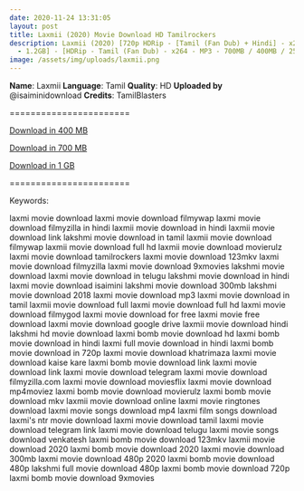 ```yaml
---
date: 2020-11-24 13:31:05
layout: post
title: Laxmii (2020) Movie Download HD Tamilrockers
description: Laxmii (2020) [720p HDRip - [Tamil (Fan Dub) + Hindi] - x264 - AAC
  - 1.2GB] - [HDRip - Tamil (Fan Dub) - x264 - MP3 - 700MB / 400MB / 250MB]
image: /assets/img/uploads/laxmii.png
---
```

**Name**: Laxmii
**Language**: Tamil
**Quality**: HD
**Uploaded by** @isaiminidownload
**Credits**: TamilBlasters

\=======================

[Download in 400 MB](https://drive.softpedia.workers.dev/Laxmii/(%2520Telegram%2520%40isaiminidownload%2520)%2520-%2520Laxmii%2520(2020)%2520%5BHDRip%2520-%2520Tamil%2520(Fan%2520Dub)%2520-%2520x264%2520-%2520MP3%2520-%2520400MB%5D.mkv?rootId=0AJtZkTkXLBuYUk9PVA)

[Download in 700 MB](https://drive.softpedia.workers.dev/Laxmii/(%2520Telegram%2520%40isaiminidownload%2520)%2520-%2520Laxmii%2520(2020)%2520%5BHDRip%2520-%2520Tamil%2520(Fan%2520Dub)%2520-%2520x264%2520-%2520MP3%2520-%2520700MB%5D.mkv?rootId=0AJtZkTkXLBuYUk9PVA)

[](https://drive.softpedia.workers.dev/Laxmii/(%2520Telegram%2520%40isaiminidownload%2520)%2520-%2520Laxmii%2520(2020)%2520%5BHDRip%2520-%2520Tamil%2520(Fan%2520Dub)%2520-%2520x264%2520-%2520MP3%2520-%2520700MB%5D.mkv?rootId=0AJtZkTkXLBuYUk9PVA)[Download in 1 GB](https://drive.softpedia.workers.dev/Laxmii/(%2520Telegram%2520%40isaiminidownload%2520)%2520-%2520Laxmii%2520(2020)%2520%5B720p%2520HDRip%2520-%2520%5BTamil%2520(Fan%2520Dub)%2520%2B%2520Hin%5D%2520-%2520x264%2520-%2520AAC%2520-%25201.2GB%5D.mkv?rootId=0AJtZkTkXLBuYUk9PVA)

[](https://drive.softpedia.workers.dev/Laxmii/(%2520Telegram%2520%40isaiminidownload%2520)%2520-%2520Laxmii%2520(2020)%2520%5B720p%2520HDRip%2520-%2520%5BTamil%2520(Fan%2520Dub)%2520%2B%2520Hin%5D%2520-%2520x264%2520-%2520AAC%2520-%25201.2GB%5D.mkv?rootId=0AJtZkTkXLBuYUk9PVA)=======================



Keywords:

laxmi movie download
laxmi movie download filmywap
laxmi movie download filmyzilla in hindi
laxmii movie download in hindi
laxmii movie download link
lakshmi movie download in tamil
laxmii movie download filmywap
laxmii movie download full hd
laxmii movie download movierulz
laxmi movie download tamilrockers
laxmi movie download 123mkv
laxmi movie download filmyzilla
laxmi movie download 9xmovies
lakshmi movie download
laxmi movie download in telugu
lakshmi movie download in hindi
laxmi movie download isaimini
lakshmi movie download 300mb
lakshmi movie download 2018
laxmi movie download mp3
laxmi movie download in tamil
laxmii movie download full
laxmi movie download full hd
laxmi movie download filmygod
laxmi movie download for free
laxmi movie free download
laxmi movie download google drive
laxmii movie download hindi
lakshmi hd movie download
laxmi bomb movie download hd
laxmi bomb movie download in hindi
laxmi full movie download in hindi
laxmi bomb movie download in 720p
laxmi movie download khatrimaza
laxmi movie download kaise kare
laxmi bomb movie download link
laxmi movie download link
laxmi movie download telegram
laxmi movie download filmyzilla.com
laxmi movie download moviesflix
laxmi movie download mp4moviez
laxmi bomb movie download movierulz
laxmi bomb movie download mkv
laxmii movie download online
laxmi movie ringtones download
laxmi movie songs download mp4
laxmi film songs download
laxmi's ntr movie download
laxmi movie download tamil
laxmi movie download telegram link
laxmi movie download telugu
laxmi movie songs download venkatesh
laxmi bomb movie download 123mkv
laxmii movie download 2020
laxmi bomb movie download 2020
laxmi movie download 300mb
laxmi movie download 480p 2020
laxmi bomb movie download 480p
lakshmi full movie download 480p
laxmi bomb movie download 720p
laxmi bomb movie download 9xmovies